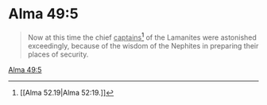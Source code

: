 # Alma 49:5

> Now at this time the chief <u>captains</u>[^a] of the Lamanites were astonished exceedingly, because of the wisdom of the Nephites in preparing their places of security.

[Alma 49:5](https://www.churchofjesuschrist.org/study/scriptures/bofm/alma/49?lang=eng&id=p5#p5)


[^a]: [[Alma 52.19|Alma 52:19.]]
